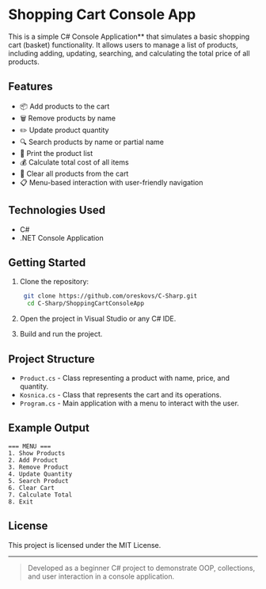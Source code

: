# Shopping Cart Console App

This is a simple C# Console Application** that simulates a basic shopping cart (basket) functionality. It allows users to manage a list of products, including adding, updating, searching, and calculating the total price of all products.

## Features

- 📦 Add products to the cart
- 🗑️ Remove products by name
- ✏️ Update product quantity
- 🔍 Search products by name or partial name
- 📄 Print the product list
- 💰 Calculate total cost of all items
- 🧹 Clear all products from the cart
- 📋 Menu-based interaction with user-friendly navigation

## Technologies Used

- C#
- .NET Console Application

## Getting Started

1. Clone the repository:
   ```bash
	git clone https://github.com/oreskovs/C-Sharp.git
	 cd C-Sharp/ShoppingCartConsoleApp
   ```

2. Open the project in Visual Studio or any C# IDE.

3. Build and run the project.

## Project Structure

- `Product.cs` - Class representing a product with name, price, and quantity.
- `Kosnica.cs` - Class that represents the cart and its operations.
- `Program.cs` - Main application with a menu to interact with the user.

## Example Output

```
=== MENU ===
1. Show Products
2. Add Product
3. Remove Product
4. Update Quantity
5. Search Product
6. Clear Cart
7. Calculate Total
8. Exit
```

## License

This project is licensed under the MIT License.

---

> Developed as a beginner C# project to demonstrate OOP, collections, and user interaction in a console application.